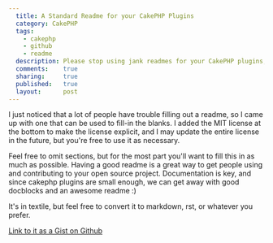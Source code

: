 ```yaml
---
  title: A Standard Readme for your CakePHP Plugins
  category: CakePHP
  tags:
    - cakephp
    - github
    - readme
  description: Please stop using jank readmes for your CakePHP plugins, and use something like this instead.
  comments:    true
  sharing:     true
  published:   true
  layout:      post
---
```


I just noticed that a lot of people have trouble filling out a readme, so I came up with one that can be used to fill-in the blanks. I added the MIT license at the bottom to make the license explicit, and I may update the entire license in the future, but you're free to use it as necessary.

Feel free to omit sections, but for the most part you'll want to fill this in as much as possible. Having a good readme is a great way to get people using and contributing to your open source project. Documentation is key, and since cakephp plugins are small enough, we can get away with good docblocks and an awesome readme :)

It's in textile, but feel free to convert it to markdown, rst, or whatever you prefer.

[Link to it as a Gist on Github](https://gist.github.com/903066)

<script src="https://gist.github.com/903066.js?file=readme.textile"></script>
